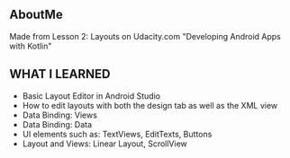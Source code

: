 ﻿**AboutMe**<br>
 ---
Made from Lesson 2: Layouts on Udacity.com "Developing Android Apps with Kotlin"

**WHAT I LEARNED**
---
- Basic Layout Editor in Android Studio
- How to edit layouts with both the design tab as well as the XML view
- Data Binding: Views
- Data Binding: Data
- UI elements such as: TextViews, EditTexts, Buttons
- Layout and Views: Linear Layout, ScrollView
